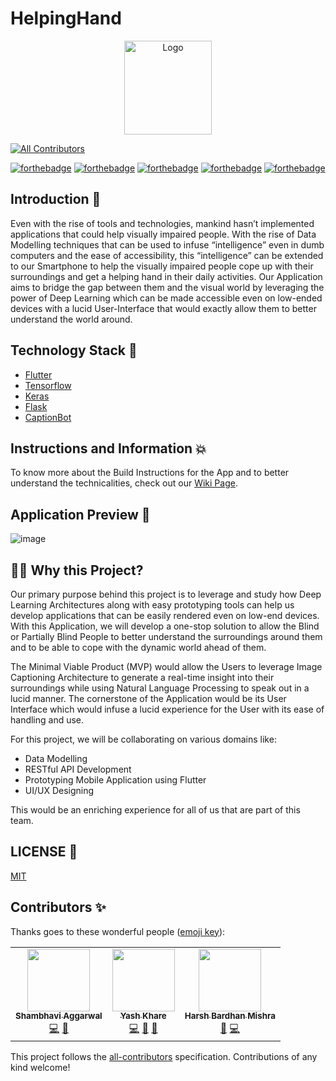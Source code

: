 # HelpingHand

<p align="center">
  <a href="https://github.com/HarshCasper/YouTube">
    <img src="https://media.discordapp.net/attachments/757614604070289558/760148080963223572/icon.png" alt="Logo" width="140" height="150">
  </a>
  
  
<!-- ALL-CONTRIBUTORS-BADGE:START - Do not remove or modify this section -->
[![All Contributors](https://img.shields.io/badge/all_contributors-3-orange.svg?style=flat-square)](#contributors-)
<!-- ALL-CONTRIBUTORS-BADGE:END -->

[![forthebadge](https://forthebadge.com/images/badges/built-by-developers.svg)](https://forthebadge.com)
[![forthebadge](https://forthebadge.com/images/badges/built-for-android.svg)](https://forthebadge.com)
[![forthebadge](https://forthebadge.com/images/badges/powered-by-responsibility.svg)](https://forthebadge.com)
[![forthebadge](https://forthebadge.com/images/badges/open-source.svg)](https://forthebadge.com)
[![forthebadge](https://forthebadge.com/images/badges/made-with-reason.svg)](https://forthebadge.com)

## Introduction 📌

Even with the rise of tools and technologies, mankind hasn’t implemented applications that could help visually impaired people. With the rise of Data Modelling techniques that can be used to infuse “intelligence” even in dumb computers and the ease of accessibility, this “intelligence” can be extended to our Smartphone to help the visually impaired people cope up with their surroundings and get a helping hand in their daily activities. Our Application aims to bridge the gap between them and the visual world by leveraging the power of Deep Learning which can be made accessible even on low-ended devices with a lucid User-Interface that would exactly allow them to better understand the world around.

## Technology Stack 🏁

* [Flutter](https://flutter.dev/)
* [Tensorflow](https://www.tensorflow.org/)
* [Keras](https://keras.io/)
* [Flask](https://flask.palletsprojects.com/)
* [CaptionBot](https://www.captionbot.ai/)

## Instructions and Information 💥

To know more about the Build Instructions for the App and to better understand the technicalities, check out our [Wiki Page](https://github.com/HarshCasper/HelpingHand/wiki).

## Application Preview 👀

![image](https://i.imgur.com/2lTwseS.jpeg)


## 🏃‍♂️ Why this Project?

Our primary purpose behind this project is to leverage and study how Deep Learning Architectures along with easy prototyping tools can help us develop applications that can be easily rendered even on low-end devices. With this Application, we will develop a one-stop solution to allow the Blind or Partially Blind People to better understand the surroundings around them and to be able to cope with the dynamic world ahead of them. 

The Minimal Viable Product (MVP) would allow the Users to leverage Image Captioning Architecture to generate a real-time insight into their surroundings while using Natural Language Processing to speak out in a lucid manner. The cornerstone of the Application would be its User Interface which would infuse a lucid experience for the User with its ease of handling and use.

For this project, we will be collaborating on various domains like: 
- Data Modelling
- RESTful API Development
- Prototyping Mobile Application using Flutter 
- UI/UX Designing

This would be an enriching experience for all of us that are part of this team.

## LICENSE 📜

[MIT](https://github.com/HarshCasper/HelpingHand/blob/master/LICENSE)

## Contributors ✨

Thanks goes to these wonderful people ([emoji key](https://allcontributors.org/docs/en/emoji-key)):

<!-- ALL-CONTRIBUTORS-LIST:START - Do not remove or modify this section -->
<!-- prettier-ignore-start -->
<!-- markdownlint-disable -->
<table>
  <tr>
    <td align="center"><a href="https://www.linkedin.com/in/shambhavi-aggarwal-437804179/"><img src="https://avatars0.githubusercontent.com/u/48705124?v=4" width="100px;" alt=""/><br /><sub><b>Shambhavi Aggarwal</b></sub></a><br /><a href="https://github.com/HarshCasper/HelpingHand/commits?author=agg-shambhavi" title="Code">💻</a> <a href="#ideas-agg-shambhavi" title="Ideas, Planning, & Feedback">🤔</a></td>
    <td align="center"><a href="https://yashk2000.github.io/"><img src="https://avatars3.githubusercontent.com/u/41234408?v=4" width="100px;" alt=""/><br /><sub><b>Yash Khare</b></sub></a><br /><a href="https://github.com/HarshCasper/HelpingHand/commits?author=yashk2000" title="Code">💻</a> <a href="https://github.com/HarshCasper/HelpingHand/commits?author=yashk2000" title="Documentation">📖</a> <a href="#ideas-yashk2000" title="Ideas, Planning, & Feedback">🤔</a></td>
    <td align="center"><a href="http://harshbardhanmishra.me"><img src="https://avatars1.githubusercontent.com/u/47351025?v=4" width="100px;" alt=""/><br /><sub><b>Harsh Bardhan Mishra</b></sub></a><br /><a href="https://github.com/HarshCasper/HelpingHand/commits?author=harshcasper" title="Documentation">📖</a> <a href="https://github.com/HarshCasper/HelpingHand/commits?author=harshcasper" title="Code">💻</a></td>
  </tr>
</table>

<!-- markdownlint-enable -->
<!-- prettier-ignore-end -->
<!-- ALL-CONTRIBUTORS-LIST:END -->

This project follows the [all-contributors](https://github.com/all-contributors/all-contributors) specification. Contributions of any kind welcome!
